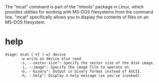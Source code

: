 # 

The "mcat" command is part of the "mtools" package in Linux, which provides utilities for working with MS-DOS filesystems from the command line. "mcat" specifically allows you to display the contents of files on an MS-DOS filesystem.

# help 

```
Usage: mcat [-V] [-w] device
       -w write on device else read
       -s, --sector-size": Specify the sector size of the disk image.
       -i, --image": Specify the image file to operate on.
       -b, --binary": Output in binary format instead of ASCII.
       -h, --help": Display a help message (as you've invoked).
```


